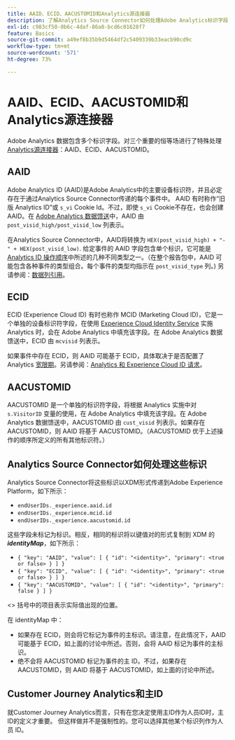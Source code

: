 ```yaml
---
title: AAID、ECID、AACUSTOMID和Analytics源连接器
description: 了解Analytics Source Connector如何处理Adobe Analytics标识字段。
exl-id: c983cf50-0b6c-4daf-86a8-bcd6c01628f7
feature: Basics
source-git-commit: a49ef8b35b9d5464df2c5409339b33eacb90cd9c
workflow-type: tm+mt
source-wordcount: '571'
ht-degree: 73%

---
```


# AAID、ECID、AACUSTOMID和Analytics源连接器

Adobe Analytics 数据包含多个标识字段。对三个重要的恒等场进行了特殊处理 [Analytics源连接器](https://experienceleague.adobe.com/docs/experience-platform/sources/ui-tutorials/create/adobe-applications/analytics.html?lang=zh-Hans)：AAID、ECID、AACUSTOMID。

## AAID

Adobe Analytics ID (AAID)是Adobe Analytics中的主要设备标识符，并且必定存在于通过Analytics Source Connector传递的每个事件中。 AAID 有时称作“旧版 Analytics ID”或 `s_vi` Cookie Id。不过，即使 `s_vi` Cookie不存在，也会创建 AAID。在 [Adobe Analytics 数据馈送](https://experienceleague.adobe.com/docs/analytics/export/analytics-data-feed/data-feed-contents/datafeeds-reference.html?lang=zh-Hans#columns%2C-descriptions%2C-and-data-types)中，AAID 由 `post_visid_high/post_visid_low` 列表示。

在Analytics Source Connector中，AAID将转换为 `HEX(post_visid_high) + "-" + HEX(post_visid_low)`. 给定事件的 AAID 字段包含单个标识，它可能是 [Analytics ID 操作顺序](https://experienceleague.adobe.com/docs/id-service/using/reference/analytics-reference/analytics-order-of-operations.html?lang=zh-Hans%5B%5D)中所述的几种不同类型之一。（在整个报告包中，AAID 可能包含各种事件的类型组合。每个事件的类型均指示在 `post_visid_type` 列。) 另请参阅：[数据列引用](https://experienceleague.adobe.com/docs/analytics/export/analytics-data-feed/data-feed-contents/datafeeds-reference.html?lang=zh-Hans)。

## ECID

ECID (Experience Cloud ID) 有时也称作 MCID (Marketing Cloud ID)，它是一个单独的设备标识符字段，在使用 [Experience Cloud Identity Service](https://experienceleague.adobe.com/docs/id-service/using/implementation/setup-analytics.html?lang=zh-Hans) 实施 Analytics 时，会在 Adobe Analytics 中填充该字段。在 Adobe Analytics 数据馈送中，ECID 由 `mcvisid` 列表示。

如果事件中存在 ECID，则 AAID 可能基于 ECID，具体取决于是否配置了 Analytics [宽限期](https://experienceleague.adobe.com/docs/id-service/using/reference/analytics-reference/grace-period.html?lang=zh-Hans)。另请参阅：[Analytics 和 Experience Cloud ID 请求](https://experienceleague.adobe.com/docs/id-service/using/reference/analytics-reference/legacy-analytics.html?lang=zh-Hans)。

## AACUSTOMID

AACUSTOMID 是一个单独的标识符字段，将根据 Analytics 实施中对 `s.VisitorID` 变量的使用，在 Adobe Analytics 中填充该字段。在 Adobe Analytics 数据馈送中，AACUSTOMID 由 `cust_visid` 列表示。如果存在 AACUSTOMID，则 AAID 将基于 AACUSTOMID。（AACUSTOMID 优于上述操作的顺序所定义的所有其他标识符。）

## Analytics Source Connector如何处理这些标识

Analytics Source Connector将这些标识以XDM形式传递到Adobe Experience Platform，如下所示：

* `endUserIDs._experience.aaid.id`
* `endUserIDs._experience.mcid.id`
* `endUserIDs._experience.aacustomid.id`

这些字段未标记为标识。相反，相同的标识将以键值对的形式复制到 XDM 的 **_identityMap_**，如下所示：

* `{ "key": "AAID", "value": [ { "id": "<identity>", "primary": <true or false> } ] }`
* `{ "key": "ECID", "value": [ { "id": "<identity>", "primary": <true or false> } ] }`
* `{ "key": "AACUSTOMID", "value": [ { "id": "<identity>", "primary": false } ] }`

&lt;> 括号中的项目表示实际值出现的位置。

在 identityMap 中：

* 如果存在 ECID，则会将它标记为事件的主标识。请注意，在此情况下，AAID 可能基于 ECID，如上面的讨论中所述。否则，会将 AAID 标记为事件的主标识。
* 绝不会将 AACUSTOMID 标记为事件的主 ID。不过，如果存在 AACUSTOMID，则 AAID 将基于 AACUSTOMID，如上面的讨论中所述。

## Customer Journey Analytics和主ID

就Customer Journey Analytics而言，只有在您决定使用主ID作为人员ID时，主ID的定义才重要。 但这样做并不是强制性的。您可以选择其他某个标识列作为人员 ID。
